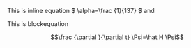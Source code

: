 This is inline equation $ \alpha=\frac {1}{137} $ and

This is blockequation

$$\frac {\partial }{\partial t} \Psi=\hat H \Psi$$
